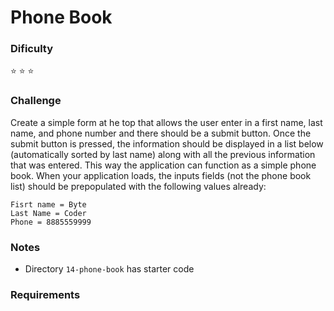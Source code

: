 # Phone Book


### Dificulty
:star: :star: :star:

### Challenge
Create a simple form at he top that allows the user enter in a first name, last name, and phone number and there should be a submit button. Once the submit button is pressed, the information should be displayed in a list below (automatically sorted by last name) along with all the previous information that was entered. This way the application can function as a simple phone book. When your application loads, the inputs fields (not the phone book list) should be prepopulated with the following values already:
```
Fisrt name = Byte
Last Name = Coder
Phone = 8885559999
```

### Notes
- Directory ```14-phone-book``` has starter code

### Requirements


